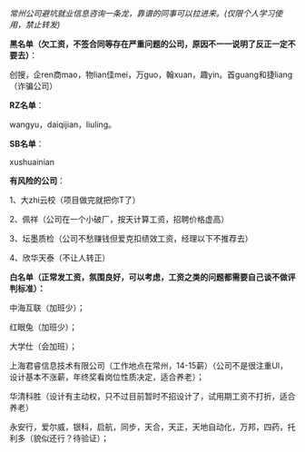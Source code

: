 *常州公司避坑就业信息咨询一条龙，靠谱的同事可以拉进来。(仅限个人学习使用，禁止转发)*

**黑名单（欠工资，不签合同等存在严重问题的公司，原因不一一说明了反正一定不要去）**：

创搜，企ren商mao，物lian佳mei，万guo，翰xuan，趣yin。首guang和捷liang（诈骗公司）

**RZ名单**：

wangyu，daiqijian，liuling。

**SB名单**：

xushuainian

**有风险的公司**：

1、大zhi云校（项目做完就把你T了）

2、佩祥（公司在一个小破厂，按天计算工资，招聘价格虚高）

3、坛墨质检（公司不愁赚钱但爱克扣绩效工资，经理以下不推荐去）

4、欣华天泰（不让人转正）

 

**白名单（正常发工资，氛围良好，可以考虑，工资之类的问题都需要自己谈不做评判标准）：**

中海互联（加班少）；

红眼兔（加班少）；

大学仕（会加班）；

上海君睿信息技术有限公司（工作地点在常州，14-15薪）（公司不是很注重UI，设计基本不涨薪，年终奖看岗位性质决定，适合养老）；

华清科胜（设计有主动权，只不过目前暂时不招设计了，试用期工资不打折，适合养老）

永安行，爱尔威，银科，启航，同步，天合，天正，天地自动化，万邦，四药，托利多（貌似还行？待验证）；
